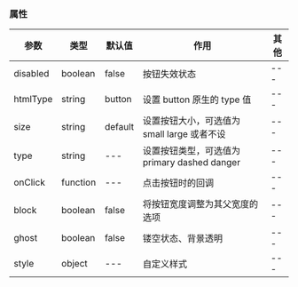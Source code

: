 ### 属性

参数     | 类型 | 默认值 | 作用 | 其他
-------- | --- | --- | --- | ---
disabled | boolean | false | 按钮失效状态 | ---
htmlType | string | button | 设置 button 原生的 type 值 | ---
size | string | default | 设置按钮大小，可选值为 small large 或者不设 | ---
type | string | --- | 设置按钮类型，可选值为 primary dashed danger | ---
onClick | function | --- | 点击按钮时的回调 | ---
block | boolean | false | 将按钮宽度调整为其父宽度的选项 | ---
ghost | boolean | false | 镂空状态、背景透明 | ---
style | object | --- | 自定义样式 | ---